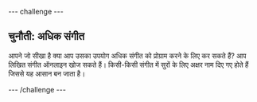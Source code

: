 \--- challenge \---

## चुनौती: अधिक संगीत

आपने जो सीखा है क्या आप उसका उपयोग अधिक संगीत को प्रोग्राम करने के लिए कर सकते हैं? आप लिखित संगीत ऑनलाइन खोज सकते हैं। किसी-किसी संगीत में सुरों के लिए अक्षर नाम दिए गए होते हैं जिससे यह आसान बन जाता है।

\--- /challenge \---